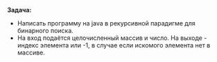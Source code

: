 **Задача:**

- Написать программу на java в рекурсивной парадигме для
бинарного поиска. 
- На вход подаётся целочисленный массив и
число. На выходе - индекс элемента или -1, в случае если искомого
элемента нет в массиве.